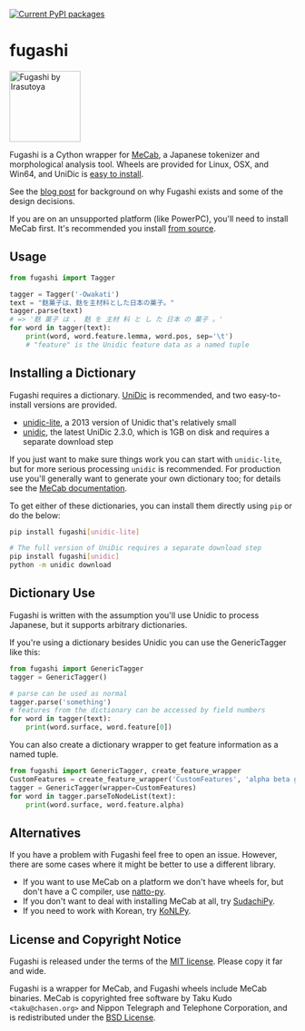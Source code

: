 [![Current PyPI packages](https://badge.fury.io/py/fugashi.svg)](https://pypi.org/project/fugashi/)

# fugashi

<img src="https://github.com/polm/fugashi/raw/master/fugashi.png" width=125 height=125 alt="Fugashi by Irasutoya" />

Fugashi is a Cython wrapper for [MeCab](https://taku910.github.io/mecab/), a
Japanese tokenizer and morphological analysis tool.  Wheels are provided for
Linux, OSX, and Win64, and UniDic is [easy to install](#installing-a-dictionary).

See the [blog post](https://www.dampfkraft.com/nlp/fugashi.html) for background
on why Fugashi exists and some of the design decisions.

If you are on an unsupported platform (like PowerPC), you'll need to install
MeCab first. It's recommended you install [from
source](https://github.com/taku910/mecab).

## Usage

```python
from fugashi import Tagger

tagger = Tagger('-Owakati')
text = "麩菓子は、麩を主材料とした日本の菓子。"
tagger.parse(text)
# => '麩 菓子 は 、 麩 を 主材 料 と し た 日本 の 菓子 。'
for word in tagger(text):
    print(word, word.feature.lemma, word.pos, sep='\t')
    # "feature" is the Unidic feature data as a named tuple
```

## Installing a Dictionary

Fugashi requires a dictionary. [UniDic](https://unidic.ninjal.ac.jp/) is
recommended, and two easy-to-install versions are provided.

  - [unidic-lite](https://github.com/polm/unidic-lite), a 2013 version of Unidic that's relatively small
  - [unidic](https://github.com/polm/unidic-py), the latest UniDic 2.3.0, which is 1GB on disk and requires a separate download step

If you just want to make sure things work you can start with `unidic-lite`, but
for more serious processing `unidic` is recommended. For production use you'll
generally want to generate your own dictionary too; for details see the [MeCab
documentation](https://taku910.github.io/mecab/learn.html).

To get either of these dictionaries, you can install them directly using `pip`
or do the below:

```sh
pip install fugashi[unidic-lite]

# The full version of UniDic requires a separate download step
pip install fugashi[unidic]
python -m unidic download
```

## Dictionary Use

Fugashi is written with the assumption you'll use Unidic to process Japanese,
but it supports arbitrary dictionaries. 

If you're using a dictionary besides Unidic you can use the GenericTagger like this:

```python
from fugashi import GenericTagger
tagger = GenericTagger()

# parse can be used as normal
tagger.parse('something')
# features from the dictionary can be accessed by field numbers
for word in tagger(text):
    print(word.surface, word.feature[0])
```

You can also create a dictionary wrapper to get feature information as a named tuple. 

```python
from fugashi import GenericTagger, create_feature_wrapper
CustomFeatures = create_feature_wrapper('CustomFeatures', 'alpha beta gamma')
tagger = GenericTagger(wrapper=CustomFeatures)
for word in tagger.parseToNodeList(text):
    print(word.surface, word.feature.alpha)
```

## Alternatives

If you have a problem with Fugashi feel free to open an issue. However, there
are some cases where it might be better to use a different library.

- If you want to use MeCab on a platform we don't have wheels for, but don't have a C compiler, use [natto-py](https://github.com/buruzaemon/natto-py).
- If you don't want to deal with installing MeCab at all, try [SudachiPy](https://github.com/WorksApplications/SudachiPy).
- If you need to work with Korean, try [KoNLPy](https://konlpy.org/en/latest/).

## License and Copyright Notice

Fugashi is released under the terms of the [MIT license](./LICENSE). Please
copy it far and wide.

Fugashi is a wrapper for MeCab, and Fugashi wheels include MeCab binaries.
MeCab is copyrighted free software by Taku Kudo `<taku@chasen.org>` and Nippon
Telegraph and Telephone Corporation, and is redistributed under the [BSD
License](./LICENSE.mecab).
